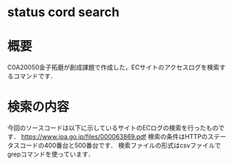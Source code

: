 # status cord search
# 概要
C0A20050金子拓磨が創成課題で作成した，ECサイトのアクセスログを検索するコマンドです．
# 検索の内容
今回のソースコードは以下に示しているサイトのECログの検索を行ったものです．
https://www.ipa.go.jp/files/000063869.pdf
検索の条件はHTTPのステータスコードの400番台と500番台です．
検索ファイルの形式はcsvファイルでgrepコマンドを使っています．

